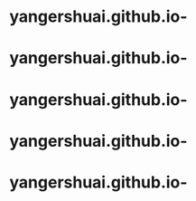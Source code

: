 # yangershuai.github.io-
# yangershuai.github.io-
# yangershuai.github.io-
# yangershuai.github.io-
# yangershuai.github.io-
